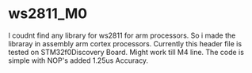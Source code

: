 # ws2811_M0
I coudnt find any library for ws2811 for arm processors. 
So i made the libraray in assembly arm cortex processors.
Currently this header file is tested on STM32f0Discovery Board.
Might work till M4 line. The code is simple with NOP's added 1.25us Accuracy.
